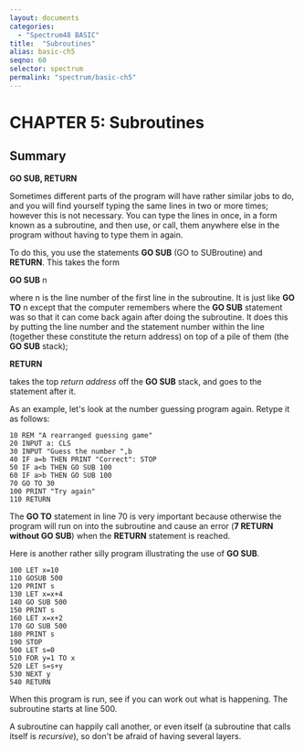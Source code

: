 ```yaml
---
layout: documents
categories: 
  - "Spectrum48 BASIC"
title:  "Subroutines"
alias: basic-ch5
seqno: 60
selector: spectrum
permalink: "spectrum/basic-ch5"
---
```


# CHAPTER 5: Subroutines

## Summary

**GO SUB, RETURN**

Sometimes different parts of the program will have rather similar jobs to do, and you will find yourself typing the same lines in two or more times; however
this is not necessary. You can type the lines in once, in a form known as a subroutine, and then use, or call, them anywhere else in the program without
having to type them in again.

To do this, you use the statements **GO SUB** (GO to SUBroutine) and **RETURN**. This takes the form

**GO SUB** n

where n is the line number of the first line in the subroutine. It is just like **GO TO** n except that the computer remembers where the **GO SUB** statement was so that it can come back again after doing the subroutine. It does this by putting the line number and the statement number within the line (together these
constitute the return address) on top of a pile of them (the **GO SUB** stack);

**RETURN**

takes the top *return address* off the **GO SUB** stack, and goes to the statement after it.

As an example, let's look at the number guessing program again. Retype it as follows:

```
10 REM "A rearranged guessing game"
20 INPUT a: CLS
30 INPUT "Guess the number ",b
40 IF a=b THEN PRINT "Correct": STOP
50 IF a<b THEN GO SUB 100
60 IF a>b THEN GO SUB 100
70 GO TO 30
100 PRINT "Try again"
110 RETURN
```

The **GO TO** statement in line 70 is very important because otherwise the program will run on into the subroutine and cause an error (**7 RETURN without GO SUB**) when the **RETURN** statement is reached.

Here is another rather silly program illustrating the use of **GO SUB**.

```
100 LET x=10
110 GOSUB 500
120 PRINT s
130 LET x=x+4
140 GO SUB 500
150 PRINT s
160 LET x=x+2
170 GO SUB 500
180 PRINT s
190 STOP
500 LET s=0
510 FOR y=1 TO x
520 LET s=s+y
530 NEXT y
540 RETURN
```
 
When this program is run, see if you can work out what is happening. The subroutine starts at line 500.

A subroutine can happily call another, or even itself (a subroutine that calls itself is *recursive*), so don't be afraid of having several layers.
